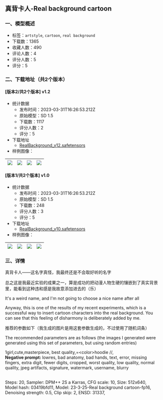 ## 真背卡人-Real background cartoon
### 一、模型概述

- 标签：`artstyle`, `cartoon`, `real background`
- 下载数：1365
- 收藏人数：490
- 评论人数：4
- 评分人数：5
- 评分：5

### 二、下载地址（共2个版本）

#### [版本2/共2个版本] v1.2

- 统计数据
  - 发布时间：2023-03-31T16:26:53.212Z
  - 原始模型：SD 1.5
  - 下载数：1117
  - 评分人数：2
  - 评分：5
- 下载地址
  - [RealBackground_v12.safetensors](https://civitai.com/api/download/models/32593)
- 样例图像：

| <img src="https://image.civitai.com/xG1nkqKTMzGDvpLrqFT7WA/b338e91d-3a99-408b-2431-fdb8bceaaa00/width=450/371399.jpeg" /> | <img src="https://image.civitai.com/xG1nkqKTMzGDvpLrqFT7WA/caee0343-1800-4153-a12c-0625818e4b00/width=450/371398.jpeg" /> | <img src="https://image.civitai.com/xG1nkqKTMzGDvpLrqFT7WA/64397695-2a5a-4a57-4246-30c8c9913900/width=450/371397.jpeg" /> | <img src="https://image.civitai.com/xG1nkqKTMzGDvpLrqFT7WA/d705fce7-d44b-480a-ed2a-6a5b44823c00/width=450/371396.jpeg" /> |
| ---- | ---- | ---- | ---- |

#### [版本1/共2个版本] v1.0

- 统计数据
  - 发布时间：2023-03-31T16:26:53.212Z
  - 原始模型：SD 1.5
  - 下载数：248
  - 评分人数：3
  - 评分：5
- 下载地址
  - [RealBackground_v10.safetensors](https://civitai.com/api/download/models/28824)
- 样例图像：

| <img src="https://image.civitai.com/xG1nkqKTMzGDvpLrqFT7WA/8f585b10-b8dc-4591-40ec-595abeaa2800/width=450/325170.jpeg" /> | <img src="https://image.civitai.com/xG1nkqKTMzGDvpLrqFT7WA/2cc812d7-bb63-4db1-7ef6-efdda53d2a00/width=450/325174.jpeg" /> | <img src="https://image.civitai.com/xG1nkqKTMzGDvpLrqFT7WA/08d20d9d-c7f5-4526-473d-51eeb1033a00/width=450/325173.jpeg" /> | <img src="https://image.civitai.com/xG1nkqKTMzGDvpLrqFT7WA/1c9c48f7-8341-462b-971a-2a435d100f00/width=450/325172.jpeg" /> |
| ---- | ---- | ---- | ---- |


### 三、详情
<p>真背卡人——这名字真怪，我最终还是不会取好听的名字</p><p>总之这是我最近实验的成果之一，算是成功的把动漫人物生硬的镶嵌到了真实背景里，能看到这种违和感是我故意添加进去的（乐）</p><p>It's a weird name, and I'm not going to choose a nice name after all</p><p>Anyway, this is one of the results of my recent experiments, which is a successful way to insert cartoon characters into the real background. You can see that this feeling of disharmony is deliberately added by me.</p><p>推荐的参数如下（我生成的图片是用这套参数生成的，不过使用了随机词条）</p><p>The recommended parameters are as follows (the images I generated were generated using this set of parameters, but using random entries)</p><p></p><p></p><p>1girl,cute,masterpiece, best quality,=&lt;color&gt;hoodie //,<br /><strong>Negative prompt: </strong>lowres, bad anatomy, bad hands, text, error, missing fingers, extra digit, fewer digits, cropped, worst quality, low quality, normal quality, jpeg artifacts, signature, watermark, username, blurry</p><p><br />Steps: 20, Sampler: DPM++ 2S a Karras, CFG scale: 10, Size: 512x640, Model hash: 03419bfd11, Model: 23-3-25-Real background cartoon-fp16, Denoising strength: 0.5, Clip skip: 2, ENSD: 31337, </p>